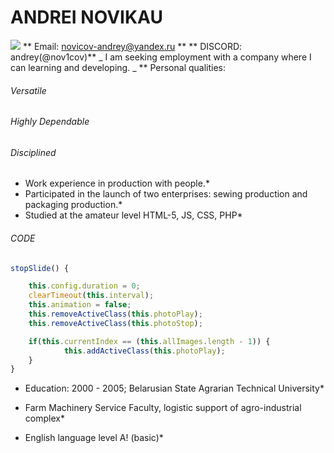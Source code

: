 # ANDREI NOVIKAU
![](images/CV%20Photo.jpg=250x250)
** Email: novicov-andrey@yandex.ru **
** DISCORD: andrey(@nov1cov)**
_ I am seeking employment with a company where I can 
learning and developing. _
** Personal qualities:
###### Versatile
###### Highly Dependable
###### Disciplined

* Work experience in production with people.*
* Participated in the launch of two enterprises: sewing production and packaging production.*
* Studied at the amateur level HTML-5, JS, CSS, PHP*
###### CODE
```javascript
stopSlide() { 

    this.config.duration = 0;
    clearTimeout(this.interval);
    this.animation = false;
    this.removeActiveClass(this.photoPlay);
    this.removeActiveClass(this.photoStop);        

    if(this.currentIndex == (this.allImages.length - 1)) {            
            this.addActiveClass(this.photoPlay);
    }            
}
```

* Education: 2000 - 2005;  Belarusian State Agrarian
Technical University*
* Farm Machinery Service Faculty,  logistic support of agro-industrial complex*


* English language level A! (basic)*



